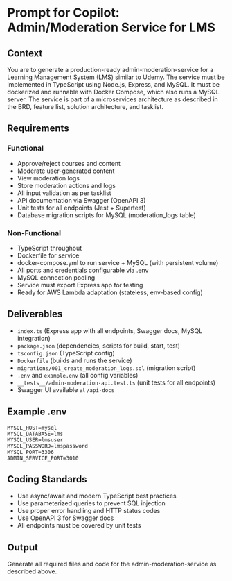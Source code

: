 # Prompt for Copilot: Admin/Moderation Service for LMS

## Context
You are to generate a production-ready admin-moderation-service for a Learning Management System (LMS) similar to Udemy.
The service must be implemented in TypeScript using Node.js, Express, and MySQL.
It must be dockerized and runnable with Docker Compose, which also runs a MySQL server.
The service is part of a microservices architecture as described in the BRD, feature list, solution architecture, and tasklist.

## Requirements

### Functional
- Approve/reject courses and content
- Moderate user-generated content
- View moderation logs
- Store moderation actions and logs
- All input validation as per tasklist
- API documentation via Swagger (OpenAPI 3)
- Unit tests for all endpoints (Jest + Supertest)
- Database migration scripts for MySQL (moderation_logs table)

### Non-Functional
- TypeScript throughout
- Dockerfile for service
- docker-compose.yml to run service + MySQL (with persistent volume)
- All ports and credentials configurable via .env
- MySQL connection pooling
- Service must export Express app for testing
- Ready for AWS Lambda adaptation (stateless, env-based config)

## Deliverables

- `index.ts` (Express app with all endpoints, Swagger docs, MySQL integration)
- `package.json` (dependencies, scripts for build, start, test)
- `tsconfig.json` (TypeScript config)
- `Dockerfile` (builds and runs the service)
- `migrations/001_create_moderation_logs.sql` (migration script)
- `.env` and `example.env` (all config variables)
- `__tests__/admin-moderation-api.test.ts` (unit tests for all endpoints)
- Swagger UI available at `/api-docs`

## Example .env

```
MYSQL_HOST=mysql
MYSQL_DATABASE=lms
MYSQL_USER=lmsuser
MYSQL_PASSWORD=lmspassword
MYSQL_PORT=3306
ADMIN_SERVICE_PORT=3010
```

## Coding Standards

- Use async/await and modern TypeScript best practices
- Use parameterized queries to prevent SQL injection
- Use proper error handling and HTTP status codes
- Use OpenAPI 3 for Swagger docs
- All endpoints must be covered by unit tests

## Output

Generate all required files and code for the admin-moderation-service as described above. 